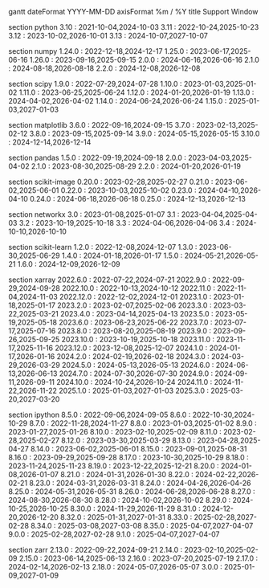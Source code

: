 gantt
dateFormat YYYY-MM-DD
axisFormat %m / %Y
title Support Window

section python
3.10 : 2021-10-04,2024-10-03
3.11 : 2022-10-24,2025-10-23
3.12 : 2023-10-02,2026-10-01
3.13 : 2024-10-07,2027-10-07

section numpy
1.24.0 : 2022-12-18,2024-12-17
1.25.0 : 2023-06-17,2025-06-16
1.26.0 : 2023-09-16,2025-09-15
2.0.0 : 2024-06-16,2026-06-16
2.1.0 : 2024-08-18,2026-08-18
2.2.0 : 2024-12-08,2026-12-08

section scipy
1.9.0 : 2022-07-29,2024-07-28
1.10.0 : 2023-01-03,2025-01-02
1.11.0 : 2023-06-25,2025-06-24
1.12.0 : 2024-01-20,2026-01-19
1.13.0 : 2024-04-02,2026-04-02
1.14.0 : 2024-06-24,2026-06-24
1.15.0 : 2025-01-03,2027-01-03

section matplotlib
3.6.0 : 2022-09-16,2024-09-15
3.7.0 : 2023-02-13,2025-02-12
3.8.0 : 2023-09-15,2025-09-14
3.9.0 : 2024-05-15,2026-05-15
3.10.0 : 2024-12-14,2026-12-14

section pandas
1.5.0 : 2022-09-19,2024-09-18
2.0.0 : 2023-04-03,2025-04-02
2.1.0 : 2023-08-30,2025-08-29
2.2.0 : 2024-01-20,2026-01-19

section scikit-image
0.20.0 : 2023-02-28,2025-02-27
0.21.0 : 2023-06-02,2025-06-01
0.22.0 : 2023-10-03,2025-10-02
0.23.0 : 2024-04-10,2026-04-10
0.24.0 : 2024-06-18,2026-06-18
0.25.0 : 2024-12-13,2026-12-13

section networkx
3.0 : 2023-01-08,2025-01-07
3.1 : 2023-04-04,2025-04-03
3.2 : 2023-10-19,2025-10-18
3.3 : 2024-04-06,2026-04-06
3.4 : 2024-10-10,2026-10-10

section scikit-learn
1.2.0 : 2022-12-08,2024-12-07
1.3.0 : 2023-06-30,2025-06-29
1.4.0 : 2024-01-18,2026-01-17
1.5.0 : 2024-05-21,2026-05-21
1.6.0 : 2024-12-09,2026-12-09

section xarray
2022.6.0 : 2022-07-22,2024-07-21
2022.9.0 : 2022-09-29,2024-09-28
2022.10.0 : 2022-10-13,2024-10-12
2022.11.0 : 2022-11-04,2024-11-03
2022.12.0 : 2022-12-02,2024-12-01
2023.1.0 : 2023-01-18,2025-01-17
2023.2.0 : 2023-02-07,2025-02-06
2023.3.0 : 2023-03-22,2025-03-21
2023.4.0 : 2023-04-14,2025-04-13
2023.5.0 : 2023-05-19,2025-05-18
2023.6.0 : 2023-06-23,2025-06-22
2023.7.0 : 2023-07-17,2025-07-16
2023.8.0 : 2023-08-20,2025-08-19
2023.9.0 : 2023-09-26,2025-09-25
2023.10.0 : 2023-10-19,2025-10-18
2023.11.0 : 2023-11-17,2025-11-16
2023.12.0 : 2023-12-08,2025-12-07
2024.1.0 : 2024-01-17,2026-01-16
2024.2.0 : 2024-02-19,2026-02-18
2024.3.0 : 2024-03-29,2026-03-29
2024.5.0 : 2024-05-13,2026-05-13
2024.6.0 : 2024-06-13,2026-06-13
2024.7.0 : 2024-07-30,2026-07-30
2024.9.0 : 2024-09-11,2026-09-11
2024.10.0 : 2024-10-24,2026-10-24
2024.11.0 : 2024-11-22,2026-11-22
2025.1.0 : 2025-01-03,2027-01-03
2025.3.0 : 2025-03-20,2027-03-20

section ipython
8.5.0 : 2022-09-06,2024-09-05
8.6.0 : 2022-10-30,2024-10-29
8.7.0 : 2022-11-28,2024-11-27
8.8.0 : 2023-01-03,2025-01-02
8.9.0 : 2023-01-27,2025-01-26
8.10.0 : 2023-02-10,2025-02-09
8.11.0 : 2023-02-28,2025-02-27
8.12.0 : 2023-03-30,2025-03-29
8.13.0 : 2023-04-28,2025-04-27
8.14.0 : 2023-06-02,2025-06-01
8.15.0 : 2023-09-01,2025-08-31
8.16.0 : 2023-09-29,2025-09-28
8.17.0 : 2023-10-30,2025-10-29
8.18.0 : 2023-11-24,2025-11-23
8.19.0 : 2023-12-22,2025-12-21
8.20.0 : 2024-01-08,2026-01-07
8.21.0 : 2024-01-31,2026-01-30
8.22.0 : 2024-02-22,2026-02-21
8.23.0 : 2024-03-31,2026-03-31
8.24.0 : 2024-04-26,2026-04-26
8.25.0 : 2024-05-31,2026-05-31
8.26.0 : 2024-06-28,2026-06-28
8.27.0 : 2024-08-30,2026-08-30
8.28.0 : 2024-10-02,2026-10-02
8.29.0 : 2024-10-25,2026-10-25
8.30.0 : 2024-11-29,2026-11-29
8.31.0 : 2024-12-20,2026-12-20
8.32.0 : 2025-01-31,2027-01-31
8.33.0 : 2025-02-28,2027-02-28
8.34.0 : 2025-03-08,2027-03-08
8.35.0 : 2025-04-07,2027-04-07
9.0.0 : 2025-02-28,2027-02-28
9.1.0 : 2025-04-07,2027-04-07

section zarr
2.13.0 : 2022-09-22,2024-09-21
2.14.0 : 2023-02-10,2025-02-09
2.15.0 : 2023-06-14,2025-06-13
2.16.0 : 2023-07-20,2025-07-19
2.17.0 : 2024-02-14,2026-02-13
2.18.0 : 2024-05-07,2026-05-07
3.0.0 : 2025-01-09,2027-01-09
